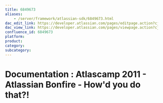 ```yaml
---
title: 6849673
aliases:
    - /server/framework/atlassian-sdk/6849673.html
dac_edit_link: https://developer.atlassian.com/pages/editpage.action?cjm=wozere&pageId=6849673
dac_view_link: https://developer.atlassian.com/pages/viewpage.action?cjm=wozere&pageId=6849673
confluence_id: 6849673
platform:
product:
category:
subcategory:
---
```

# Documentation : Atlascamp 2011 - Atlassian Bonfire - How'd you do that?!
















































































































































































































































































































